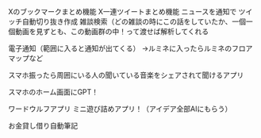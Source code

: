 
Xのブックマークまとめ機能
X一連ツイートまとめ機能
ニュースを通知で
ツイッチ自動切り抜き作成
雑談検索（どの雑談の時にこの話をしていたか、一個一個動画を見ずとも、この動画群の中！って渡せば解析してくれる

電子通知（範囲に入ると通知が出てくる）
→ルミネに入ったらルミネのフロアマップなど

スマホ振ったら周囲にいる人の聞いている音楽をシェアされて聞けるアプリ

スマホのホーム画面にGPT！

ワードウルフアプリ
ミニ遊び詰めアプリ！（アイデア全部AIにもらう）

お金貸し借り自動筆記
